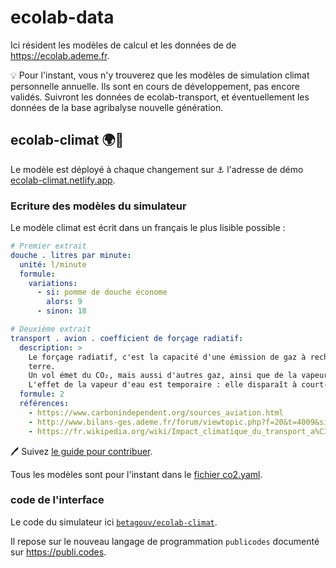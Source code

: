 # ecolab-data

Ici résident les modèles de calcul et les données de de https://ecolab.ademe.fr.

:bulb: Pour l'instant, vous n'y trouverez que les modèles de simulation climat personnelle annuelle. Ils sont en cours de développement, pas encore validés. Suivront les données de ecolab-transport, et éventuellement les données de la base agribalyse nouvelle génération.

## ecolab-climat 🌍🥵

Le modèle est déployé à chaque changement sur :anchor: l'adresse de démo [ecolab-climat.netlify.app](https://ecolab-climat.netlify.app/).

### Ecriture des modèles du simulateur

Le modèle climat est écrit dans un français le plus lisible possible : 

```yaml
# Premier extrait 
douche . litres par minute:
  unité: l/minute
  formule:
    variations:
      - si: pomme de douche économe
        alors: 9
      - sinon: 18

# Deuxième extrait 
transport . avion . coefficient de forçage radiatif:
  description: >
    Le forçage radiatif, c'est la capacité d'une émission de gaz à rechauffer la
    terre.
    Un vol émet du CO₂, mais aussi d'autres gaz, ainsi que de la vapeur libérée en haute altitude. Le forçage radiatif de ces émissions est conséquent et doit donc être pris en compte, mais c'est une estimation très compliquée.
    L'effet de la vapeur d'eau est temporaire : elle disparaît à court-terme par rapport au CO₂ qui reste très longtemps présent. Son effet n'en reste pas moins massif.
  formule: 2
  références:
    - https://www.carbonindependent.org/sources_aviation.html
    - http://www.bilans-ges.ademe.fr/forum/viewtopic.php?f=20&t=4009&sid=dea7e08c81c2f723b803d27e7e2a8797
    - https://fr.wikipedia.org/wiki/Impact_climatique_du_transport_a%C3%A9rien#Pond%C3%A9ration_des_%C3%A9missions

```

:pen: Suivez [le guide pour contribuer](https://github.com/betagouv/ecolab-data/blob/master/CONTRIBUTING.md).

Tous les modèles sont pour l'instant dans le [fichier co2.yaml](https://github.com/betagouv/ecolab-climat/blob/master/co2.yaml).



### code de l'interface

Le code du simulateur ici [`betagouv/ecolab-climat`](https://github.com/betagouv/ecolab-climat).

Il repose sur le nouveau langage de programmation `publicodes` documenté sur https://publi.codes.
